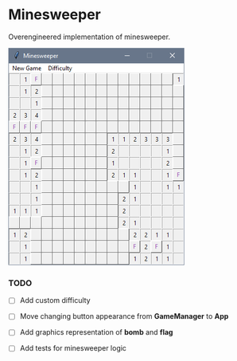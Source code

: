 # Minesweeper
Overengineered implementation of minesweeper.

![](res/minesweeper-medium-difficulty-screenshot.png)

### TODO
- [ ] Add custom difficulty
- [ ] Move changing button appearance from **GameManager** to **App**
- [ ] Add graphics representation of **bomb** and **flag**
- [ ] Add tests for minesweeper logic

